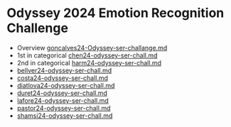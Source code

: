 # Odyssey 2024 Emotion Recognition Challenge

* Overview [goncalves24-Odyssey-ser-challange.md](https://github.com/makrai/notes/blob/master/goncalves24-Odyssey-ser-challange.md)
* 1st in categorical [chen24-odyssey-ser-chall.md](https://github.com/makrai/notes/blob/master/chen24-odyssey-ser-chall.md)
* 2nd in categorical [harm24-odyssey-ser-chall.md](https://github.com/makrai/notes/blob/master/harm24-odyssey-ser-chall.md)
* [bellver24-odyssey-ser-chall.md](https://github.com/makrai/notes/blob/master/bellver24-odyssey-ser-chall.md)
* [costa24-odyssey-ser-chall.md](https://github.com/makrai/notes/blob/master/costa24-odyssey-ser-chall.md)
* [diatlova24-odyssey-ser-chall.md](https://github.com/makrai/notes/blob/master/diatlova24-odyssey-ser-chall.md)
* [duret24-odyssey-ser-chall.md](https://github.com/makrai/notes/blob/master/duret24-odyssey-ser-chall.md)
* [lafore24-odyssey-ser-chall.md](https://github.com/makrai/notes/blob/master/lafore24-odyssey-ser-chall.md)
* [pastor24-odyssey-ser-chall.md](https://github.com/makrai/notes/blob/master/pastor24-odyssey-ser-chall.md)
* [shamsi24-odyssey-ser-chall.md](https://github.com/makrai/notes/blob/master/shamsi24-odyssey-ser-chall.md)
